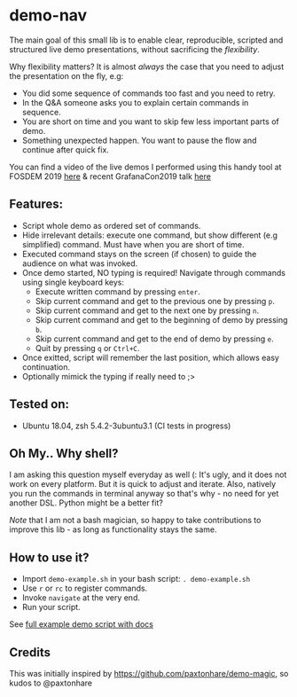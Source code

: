 # demo-nav

The main goal of this small lib is to enable clear, reproducible, scripted and structured live demo presentations, without sacrificing the *flexibility*. 

Why flexibility matters? It is almost *always* the case that you need to adjust the presentation on the fly, e.g:
* You did some sequence of commands too fast and you need to retry.
* In the Q&A someone asks you to explain certain commands in sequence.
* You are short on time and you want to skip few less important parts of demo.
* Something unexpected happen. You want to pause the flow and continue after quick fix.

You can find a video of the live demos I performed using this handy tool at FOSDEM 2019 [here](https://fosdem.org/2019/schedule/event/thanos_transforming_prometheus_to_a_global_scale_in_a_seven_simple_steps/) & recent GrafanaCon2019 talk [here](https://github.com/improbable-eng/thanos/pull/866)

## Features:

* Script whole demo as ordered set of commands.
* Hide irrelevant details: execute one command, but show different (e.g simplified) command. Must have when you are short of time. 
* Executed command stays on the screen (if chosen) to guide the audience on what was invoked.
* Once demo started, NO typing is required! Navigate through commands using single keyboard keys:
    * Execute written command by pressing `enter`.
    * Skip current command and get to the previous one by pressing `p`.
    * Skip current command and get to the next one by pressing `n`.
    * Skip current command and get to the beginning of demo by pressing `b`.
    * Skip current command and get to the end of demo by pressing `e`.
    * Quit by pressing `q` or `Ctrl+C`.
* Once exitted, script will remember the last position, which allows easy continuation.
* Optionally mimick the typing if really need to ;> 

## Tested on:

* Ubuntu 18.04, zsh 5.4.2-3ubuntu3.1 (CI tests in progress)

## Oh My.. Why shell?

I am asking this question myself everyday as well (: It's ugly, and it does not work on every platform. But it is quick 
to adjust and iterate. Also, natively you run the commands in terminal anyway so that's why - no need for yet another DSL. Python might be a better fit?

*Note* that I am not a bash magician, so happy to take contributions to improve this lib - as long as functionality stays the same.

## How to use it?

* Import `demo-example.sh` in your bash script: `. demo-example.sh`
* Use `r` or `rc` to register commands.
* Invoke `navigate` at the very end.
* Run your script. 

See [full example demo script with docs](./example/demo-example.sh)

## Credits

This was initially inspired by https://github.com/paxtonhare/demo-magic, so kudos to @paxtonhare
